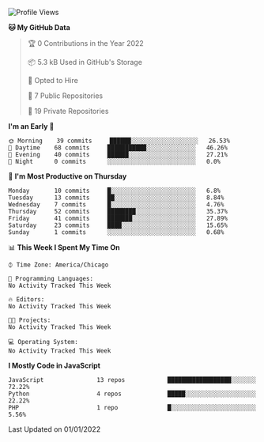 <!--START_SECTION:waka-->
![Profile Views](http://img.shields.io/badge/Profile%20Views-0-blue)

**🐱 My GitHub Data** 

> 🏆 0 Contributions in the Year 2022
 > 
> 📦 5.3 kB Used in GitHub's Storage 
 > 
> 💼 Opted to Hire
 > 
> 📜 7 Public Repositories 
 > 
> 🔑 19 Private Repositories  
 > 
**I'm an Early 🐤** 

```text
🌞 Morning    39 commits     ██████░░░░░░░░░░░░░░░░░░░   26.53% 
🌆 Daytime    68 commits     ███████████░░░░░░░░░░░░░░   46.26% 
🌃 Evening    40 commits     ██████░░░░░░░░░░░░░░░░░░░   27.21% 
🌙 Night      0 commits      ░░░░░░░░░░░░░░░░░░░░░░░░░   0.0%

```
📅 **I'm Most Productive on Thursday** 

```text
Monday       10 commits     █░░░░░░░░░░░░░░░░░░░░░░░░   6.8% 
Tuesday      13 commits     ██░░░░░░░░░░░░░░░░░░░░░░░   8.84% 
Wednesday    7 commits      █░░░░░░░░░░░░░░░░░░░░░░░░   4.76% 
Thursday     52 commits     ████████░░░░░░░░░░░░░░░░░   35.37% 
Friday       41 commits     ███████░░░░░░░░░░░░░░░░░░   27.89% 
Saturday     23 commits     ████░░░░░░░░░░░░░░░░░░░░░   15.65% 
Sunday       1 commits      ░░░░░░░░░░░░░░░░░░░░░░░░░   0.68%

```


📊 **This Week I Spent My Time On** 

```text
⌚︎ Time Zone: America/Chicago

💬 Programming Languages: 
No Activity Tracked This Week

🔥 Editors: 
No Activity Tracked This Week

🐱‍💻 Projects: 
No Activity Tracked This Week

💻 Operating System: 
No Activity Tracked This Week

```

**I Mostly Code in JavaScript** 

```text
JavaScript               13 repos            ██████████████████░░░░░░░   72.22% 
Python                   4 repos             █████░░░░░░░░░░░░░░░░░░░░   22.22% 
PHP                      1 repo              █░░░░░░░░░░░░░░░░░░░░░░░░   5.56%

```



 Last Updated on 01/01/2022
<!--END_SECTION:waka-->
